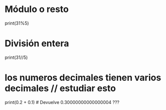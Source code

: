 # Módulo o resto
print(31%5)

# División entera
print(31//5)

# los numeros decimales tienen varios decimales // estudiar esto

print(0.2 + 0.1) # Devuelve 0.30000000000000004 ???

